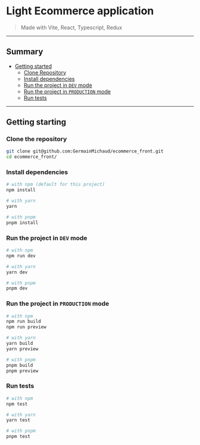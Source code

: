 # Light Ecommerce application

> Made with Vite, React, Typescript, Redux

---

## Summary

- [Getting started](#Getting-started)
  - [Clone Repository](#Clone-the-repository)
  - [Install dependencies](#Install-dependencies)
  - [Run the project in `DEV` mode](#Run-the-project-in-DEV-mode)
  - [Run the project in `PRODUCTION` mode](#Run-the-project-in-PRODUCTION-mode)
  - [Run tests](#Run-tests)

---

## Getting starting

### Clone the repository

```sh
git clone git@github.com:GermainMichaud/ecommerce_front.git
cd ecommerce_front/
```

### Install dependencies

```sh
# with npm (default for this project)
npm install

# with yarn
yarn

# with pnpm
pnpm install
```

### Run the project in `DEV` mode

```sh
# with npm
npm run dev

# with yarn
yarn dev

# with pnpm
pnpm dev
```

### Run the project in `PRODUCTION` mode

```sh
# with npm
npm run build
npm run preview

# with yarn
yarn build
yarn preview

# with pnpm
pnpm build
pnpm preview
```

### Run tests

```sh
# with npm
npm test

# with yarn
yarn test

# with pnpm
pnpm test
```
